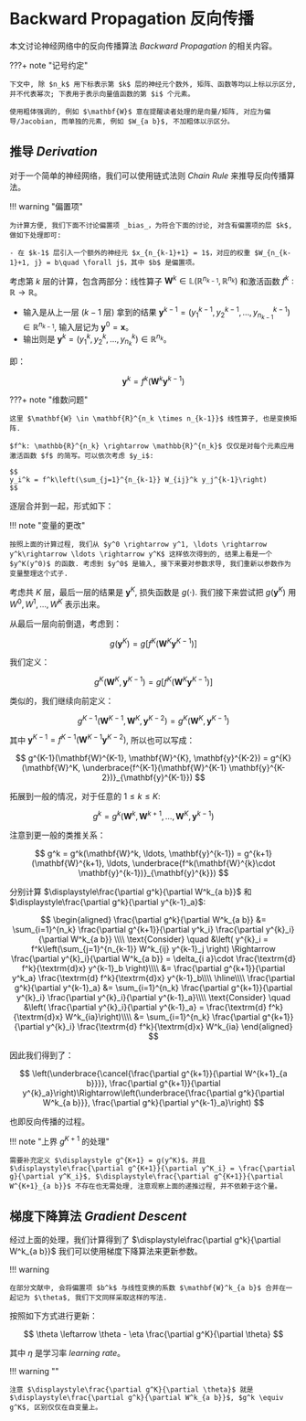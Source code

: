# Backward Propagation 反向传播

本文讨论神经网络中的反向传播算法 _Backward Propagation_ 的相关内容。

???+ note "记号约定"

    下文中, 除 $n_k$ 用下标表示第 $k$ 层的神经元个数外, 矩阵、函数等均以上标以示区分, 并不代表幂次; 下表用于表示向量值函数的第 $i$ 个元素。

    使用粗体强调的, 例如 $\mathbf{W}$ 意在提醒读者处理的是向量/矩阵, 对应为偏导/Jacobian, 而单独的元素, 例如 $W_{a b}$, 不加粗体以示区分。

## 推导 _Derivation_

对于一个简单的神经网络，我们可以使用链式法则 _Chain Rule_ 来推导反向传播算法。

!!! warning "偏置项"

    为计算方便, 我们下面不讨论偏置项 _bias_，为符合下面的讨论, 对含有偏置项的层 $k$, 做如下处理即可:

    - 在 $k-1$ 层引入一个额外的神经元 $x_{n_{k-1}+1} = 1$，对应的权重 $W_{n_{k-1}+1, j} = b\quad \forall j$，其中 $b$ 是偏置项。

考虑第 $k$ 层的计算，包含两部分：线性算子 $\mathbf{W}^k \in \mathbb{L}\left(\mathbb{R}^{n_{k-1}}, \mathbb{R}^{n_k}\right)$ 和激活函数 $f^k: \mathbb{R}\rightarrow \mathbb{R}$。

-   输入是从上一层 ($k-1$ 层) 拿到的结果 $\mathbf{y}^{k-1} = (y^{k-1}_1, y^{k-1}_2, \ldots, y^{k-1}_{n_{k-1}}) \in \mathbb{R}^{n_{k-1}}$, 输入层记为 $\mathbf{y}^0=\mathbf{x}$。
-   输出则是 $\mathbf{y}^k = (y^k_1, y^k_2, \ldots, y^k_{n_k}) \in \mathbb{R}^{n_k}$。

即：

$$
\mathbf{y}^k = f^k\left(\mathbf{W}^k \mathbf{y}^{k-1}\right)
$$

???+ note "维数问题"

    这里 $\mathbf{W} \in \mathbf{R}^{n_k \times n_{k-1}}$ 线性算子, 也是变换矩阵.

    $f^k: \mathbb{R}^{n_k} \rightarrow \mathbb{R}^{n_k}$ 仅仅是对每个元素应用激活函数 $f$ 的简写。可以依次考虑 $y_i$:

    $$
    y_i^k = f^k\left(\sum_{j=1}^{n_{k-1}} W_{ij}^k y_j^{k-1}\right)
    $$

逐层合并到一起，形式如下：

!!! note "变量的更改"

    按照上面的计算过程, 我们从 $y^0 \rightarrow y^1, \ldots \rightarrow y^k\rightarrow \ldots \rightarrow y^K$ 这样依次得到的, 结果上看是一个 $y^K(y^0)$ 的函数. 考虑到 $y^0$ 是输入, 接下来要对参数求导, 我们重新以参数作为变量整理这个式子.

考虑共 $K$ 层，最后一层的结果是 $\mathbf{y}^K$, 损失函数是 $g(\cdot)$. 我们接下来尝试把 $g(\mathbf{y}^K)$ 用 $W^0, W^1, \ldots, W^K$ 表示出来。

从最后一层向前倒退，考虑到：

$$
g(\mathbf{y}^K) = g\left[f^K\left(\mathbf{W}^K \mathbf{y}^{K-1}\right)\right]
$$

我们定义：

$$
g^{K}(\mathbf{W}^K, \mathbf{y}^{K-1}) = g\left[f^K\left(\mathbf{W}^K \mathbf{y}^{K-1}\right)\right]
$$

类似的，我们继续向前定义：

$$
g^{K-1}(\mathbf{W}^{K-1}, \mathbf{W}^{K}, \mathbf{y}^{K-2}) = g^{K}(\mathbf{W}^K, \mathbf{y}^{K-1})
$$

其中 $\mathbf{y}^{K-1}=f^{K-1}\left(\mathbf{W}^{K-1} \mathbf{y}^{K-2}\right)$, 所以也可以写成：

$$
g^{K-1}(\mathbf{W}^{K-1}, \mathbf{W}^{K}, \mathbf{y}^{K-2}) = g^{K}(\mathbf{W}^K, \underbrace{f^{K-1}(\mathbf{W}^{K-1} \mathbf{y}^{K-2})}_{\mathbf{y}^{K-1}})
$$

拓展到一般的情况，对于任意的 $1\leq k\leq K$:

$$
g^k = g^k(\mathbf{W}^k, \mathbf{W}^{k+1}, \ldots, \mathbf{W}^{K}, \mathbf{y}^{k-1})
$$

注意到更一般的类推关系：

$$
g^k = g^k(\mathbf{W}^k, \ldots, \mathbf{y}^{k-1}) = g^{k+1}(\mathbf{W}^{k+1}, \ldots, \underbrace{f^k(\mathbf{W}^{k}\cdot \mathbf{y}^{k-1})}_{\mathbf{y}^{k}})
$$

分别计算 $\displaystyle\frac{\partial g^k}{\partial W^k_{a b}}$ 和 $\displaystyle\frac{\partial g^k}{\partial y^{k-1}_a}$:

$$
\begin{aligned}
\frac{\partial g^k}{\partial W^k_{a b}} &= \sum_{i=1}^{n_k} \frac{\partial g^{k+1}}{\partial y^k_i} \frac{\partial y^{k}_i}{\partial W^k_{a b}} \\\\
\text{Consider} \quad &\left(
    y^{k}_i = f^k\left(\sum_{j=1}^{n_{k-1}} W^k_{ij} y^{k-1}_j
\right) \Rightarrow \frac{\partial y^{k}_i}{\partial W^k_{a b}} = \delta_{i a}\cdot \frac{\textrm{d} f^k}{\textrm{d}x} y^{k-1}_b \right)\\\\
&= \frac{\partial g^{k+1}}{\partial y^k_a} \frac{\textrm{d} f^k}{\textrm{d}x} y^{k-1}_b\\\\
\hline\\\\
\frac{\partial g^k}{\partial y^{k-1}_a} &= \sum_{i=1}^{n_k} \frac{\partial g^{k+1}}{\partial y^{k}_i} \frac{\partial y^{k}_i}{\partial y^{k-1}_a}\\\\
\text{Consider} \quad &\left(
    \frac{\partial y^{k}_i}{\partial y^{k-1}_a} = \frac{\textrm{d} f^k}{\textrm{d}x} W^k_{ia}\right)\\\\
&= \sum_{i=1}^{n_k} \frac{\partial g^{k+1}}{\partial y^{k}_i} \frac{\textrm{d} f^k}{\textrm{d}x} W^k_{ia}
\end{aligned}
$$

因此我们得到了：

$$
\left(\underbrace{\cancel{\frac{\partial g^{k+1}}{\partial W^{k+1}_{a b}}}}, \frac{\partial g^{k+1}}{\partial y^{k}_a}\right)\Rightarrow\left(\underbrace{\frac{\partial g^k}{\partial W^k_{a b}}}, \frac{\partial g^k}{\partial y^{k-1}_a}\right)
$$

也即反向传播的过程。

!!! note "上界 $g^{K+1}$ 的处理"

    需要补充定义 $\displaystyle g^{K+1} = g(y^K)$，并且 $\displaystyle\frac{\partial g^{K+1}}{\partial y^K_i} = \frac{\partial g}{\partial y^K_i}$, $\displaystyle\frac{\partial g^{K+1}}{\partial W^{K+1}_{a b}}$ 不存在也无需处理, 注意观察上面的递推过程, 并不依赖于这个量。

## 梯度下降算法 _Gradient Descent_

经过上面的处理，我们计算得到了 $\displaystyle\frac{\partial g^k}{\partial W^k_{a b}}$ 我们可以使用梯度下降算法来更新参数。

!!! warning

    在部分文献中, 会将偏置项 $b^k$ 与线性变换的系数 $\mathbf{W}^k_{a b}$ 合并在一起记为 $\theta$, 我们下文同样采取这样的写法.

按照如下方式进行更新：

$$
\theta \leftarrow \theta - \eta \frac{\partial g^K}{\partial \theta}
$$

其中 $\eta$ 是学习率 _learning rate_。

!!! warning ""

    注意 $\displaystyle\frac{\partial g^K}{\partial \theta}$ 就是 $\displaystyle\frac{\partial g^k}{\partial W^k_{a b}}$, $g^k \equiv g^K$, 区别仅仅在自变量上。
